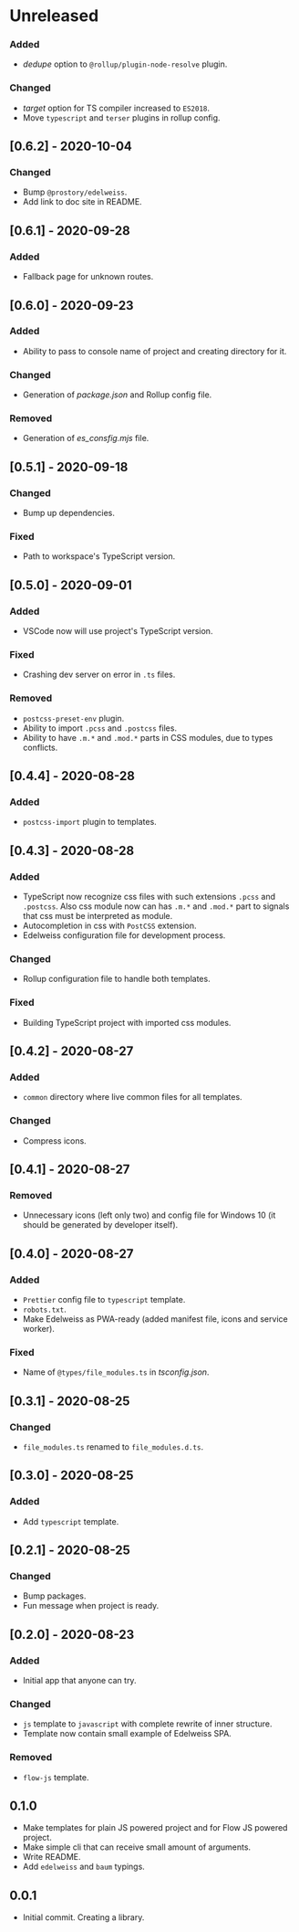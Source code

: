 # Unreleased

### Added

- _dedupe_ option to `@rollup/plugin-node-resolve` plugin.

### Changed

- _target_ option for TS compiler increased to `ES2018`.
- Move `typescript` and `terser` plugins in rollup config.

## [0.6.2] - 2020-10-04

### Changed

- Bump `@prostory/edelweiss`.
- Add link to doc site in README.

## [0.6.1] - 2020-09-28

### Added

- Fallback page for unknown routes.

## [0.6.0] - 2020-09-23

### Added

- Ability to pass to console name of project and creating directory for it.

### Changed

- Generation of _package.json_ and Rollup config file.

### Removed

- Generation of _es_consfig.mjs_ file.

## [0.5.1] - 2020-09-18

### Changed

- Bump up dependencies.

### Fixed

- Path to workspace's TypeScript version.

## [0.5.0] - 2020-09-01

### Added

- VSCode now will use project's TypeScript version.

### Fixed

- Crashing dev server on error in `.ts` files.

### Removed

- `postcss-preset-env` plugin.
- Ability to import `.pcss` and `.postcss` files.
- Ability to have `.m.*` and `.mod.*` parts in CSS modules, due to types conflicts.

## [0.4.4] - 2020-08-28

### Added

- `postcss-import` plugin to templates.

## [0.4.3] - 2020-08-28

### Added

- TypeScript now recognize css files with such extensions `.pcss` and `.postcss`. Also css module now can has `.m.*` and `.mod.*` part to signals that css must be interpreted as module.
- Autocompletion in css with `PostCSS` extension.
- Edelweiss configuration file for development process.

### Changed

- Rollup configuration file to handle both templates.

### Fixed

- Building TypeScript project with imported css modules.

## [0.4.2] - 2020-08-27

### Added

- `common` directory where live common files for all templates.

### Changed

- Compress icons.

## [0.4.1] - 2020-08-27

### Removed

- Unnecessary icons (left only two) and config file for Windows 10 (it should be generated by developer itself).

## [0.4.0] - 2020-08-27

### Added

- `Prettier` config file to `typescript` template.
- `robots.txt`.
- Make Edelweiss as PWA-ready (added manifest file, icons and service worker).

### Fixed

- Name of `@types/file_modules.ts` in _tsconfig.json_.

## [0.3.1] - 2020-08-25

### Changed

- `file_modules.ts` renamed to `file_modules.d.ts`.

## [0.3.0] - 2020-08-25

### Added

- Add `typescript` template.

## [0.2.1] - 2020-08-25

### Changed

- Bump packages.
- Fun message when project is ready.

## [0.2.0] - 2020-08-23

### Added

- Initial app that anyone can try.

### Changed

- `js` template to `javascript` with complete rewrite of inner structure.
- Template now contain small example of Edelweiss SPA.

### Removed

- `flow-js` template.

## 0.1.0

- Make templates for plain JS powered project and for Flow JS powered project.
- Make simple cli that can receive small amount of arguments.
- Write README.
- Add `edelweiss` and `baum` typings.

## 0.0.1

- Initial commit. Creating a library.
